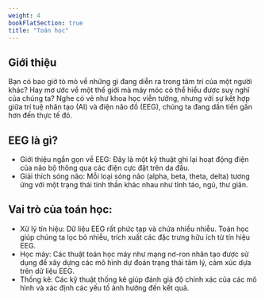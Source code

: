 ```yaml
---
weight: 4
bookFlatSection: true
title: "Toán học"
---
```


## Giới thiệu

Bạn có bao giờ tò mò về những gì đang diễn ra trong tâm trí của một người khác? Hay mơ ước về một thế giới mà máy móc có thể hiểu được suy nghĩ của chúng ta? Nghe có vẻ như khoa học viễn tưởng, nhưng với sự kết hợp giữa trí tuệ nhân tạo (AI) và điện não đồ (EEG), chúng ta đang dần tiến gần hơn đến thực tế đó.

## EEG là gì?

- Giới thiệu ngắn gọn về EEG: Đây là một kỹ thuật ghi lại hoạt động điện của não bộ thông qua các điện cực đặt trên da đầu.
- Giải thích sóng não: Mỗi loại sóng não (alpha, beta, theta, delta) tương ứng với một trạng thái tinh thần khác nhau như tỉnh táo, ngủ, thư giãn.

## Vai trò của toán học:

- Xử lý tín hiệu: Dữ liệu EEG rất phức tạp và chứa nhiều nhiễu. Toán học giúp chúng ta lọc bỏ nhiễu, trích xuất các đặc trưng hữu ích từ tín hiệu EEG.
- Học máy: Các thuật toán học máy như mạng nơ-ron nhân tạo được sử dụng để xây dựng các mô hình dự đoán trạng thái tâm lý, cảm xúc dựa trên dữ liệu EEG.
- Thống kê: Các kỹ thuật thống kê giúp đánh giá độ chính xác của các mô hình và xác định các yếu tố ảnh hưởng đến kết quả.
